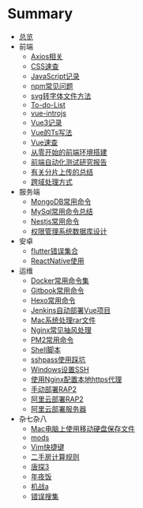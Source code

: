 # Summary

* [总览](README.md)
* 前端
	* [Axios相关](./docs/front/Axios相关.md)
	* [CSS速查](./docs/front/CSS速查.md)
	* [JavaScript记录](./docs/front/JavaScript记录.md)
	* [npm常见问题](./docs/front/npm常见问题.md)
	* [svg转字体文件方法](./docs/front/svg转字体文件方法.md)
	* [To-do-List](./docs/front/To-do-List.md)
	* [vue-introjs](./docs/front/vue-introjs.md)
	* [Vue3记录](./docs/front/Vue3记录.md)
	* [Vue的Ts写法](./docs/front/Vue的Ts写法.md)
	* [Vue速查](./docs/front/Vue速查.md)
	* [从零开始的前端环境搭建](./docs/front/从零开始的前端环境搭建.md)
	* [前端自动化测试研究报告](./docs/front/前端自动化测试研究报告.md)
	* [有关分片上传的总结](./docs/front/有关分片上传的总结.md)
	* [跨域处理方式](./docs/front/跨域处理方式.md)
* 服务端
	* [MongoDB常用命令](./docs/server/MongoDB常用命令.md)
	* [MySql常用命令总结](./docs/server/MySql常用命令总结.md)
	* [Nestjs常用命令](./docs/server/Nestjs常用命令.md)
	* [权限管理系统数据库设计](./docs/server/权限管理系统数据库设计.md)
* 安卓
	* [flutter错误集合](./docs/android/flutter错误集合.md)
	* [ReactNative使用](./docs/android/ReactNative使用.md)
* 运维
	* [Docker常用命令集](./docs/ops/Docker常用命令集.md)
	* [Gitbook常用命令](./docs/ops/Gitbook常用命令.md)
	* [Hexo常用命令](./docs/ops/Hexo常用命令.md)
	* [Jenkins自动部署Vue项目](./docs/ops/Jenkins自动部署Vue项目.md)
	* [Mac系统处理rar文件](./docs/ops/Mac系统处理rar文件.md)
	* [Nginx常见抽风处理](./docs/ops/Nginx常见抽风处理.md)
	* [PM2常用命令](./docs/ops/PM2常用命令.md)
	* [Shell脚本](./docs/ops/Shell脚本.md)
	* [sshpass使用踩坑](./docs/ops/sshpass使用踩坑.md)
	* [Windows设置SSH](./docs/ops/Windows设置SSH.md)
	* [使用Nginx配置本地https代理](./docs/ops/使用Nginx配置本地https代理.md)
	* [手动部署RAP2](./docs/ops/手动部署RAP2.md)
	* [阿里云部署RAP2](./docs/ops/阿里云部署RAP2.md)
	* [阿里云部署服务器](./docs/ops/阿里云部署服务器.md)
* 杂七杂八
	* [Mac电脑上使用移动硬盘保存文件](./docs/other/Mac电脑上使用移动硬盘保存文件.md)
	* [mods](./docs/other/mods.md)
	* [Vim快捷键](./docs/other/Vim快捷键.md)
	* [二手房计算规则](./docs/other/二手房计算规则.md)
	* [唐探3](./docs/other/唐探3.md)
	* [年夜饭](./docs/other/年夜饭.md)
	* [机战a](./docs/other/机战a.md)
	* [错误搜集](./docs/other/错误搜集.md)
